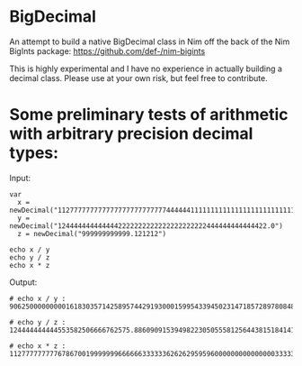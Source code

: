 # BigDecimal
An attempt to build a native BigDecimal class in Nim off the back of the Nim BigInts package: https://github.com/def-/nim-bigints

This is highly experimental and I have no experience in actually building a decimal class. Please use at your own risk, but feel free to contribute.

# Some preliminary tests of arithmetic with arbitrary precision decimal types:

Input:

    var
      x = newDecimal("112777777777777777777777777444444111111111111111111111111111111111444444444444444444444444777779999999999999999999999999999999999999999999999999999999999999999999999999999999999999999999999999999999999999999934.0")
      y = newDecimal("1244444444444442222222222222222222222444444444444422.0")
      z = newDecimal("999999999999.121212")
  
    echo x / y
    echo y / z
    echo x * z
    
Output:

    # echo x / y :  
    90625000000000161830357142589574429193000159954339450231471857289780848499459693727052506943148357414243207436017985101914339047458766791490808059955137208949.517557215824294987242398881027363408665486056413106418017314911398308615494752087567379239927724729668269716171177825767847757466317366805810294142890487067219100071242117501
    
    # echo y / z :      
    124444444444553582506666762575.88609091539498223050555812564438151841411877474580410661
    
    # echo x * z :
    112777777777678670019999999666666333333626262959596000000000000000333333333333040404000000333335555555262624269359999999999999999999999999999999999999999999999999999999999999999999999999999999999999999999999934000000000058.0000080
    
    
